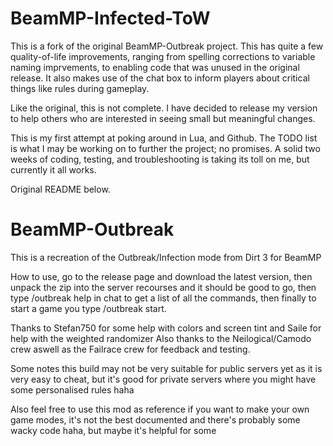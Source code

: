 # BeamMP-Infected-ToW

This is a fork of the original BeamMP-Outbreak project. This has quite a few quality-of-life improvements, ranging from spelling corrections to variable naming imprvements, to enabling code that was unused in the original release. It also makes use of the chat box to inform players about critical things like rules during gameplay.

Like the original, this is not complete. I have decided to release my version to help others who are interested in seeing small but meaningful changes.

This is my first attempt at poking around in Lua, and Github. The TODO list is what I may be working on to further the project; no promises. A solid two weeks of coding, testing, and troubleshooting is taking its toll on me, but currently it all works.

Original README below.

# BeamMP-Outbreak

This is a recreation of the Outbreak/Infection mode from Dirt 3 for BeamMP

How to use,
  go to the release page and download the latest version, then unpack the zip into the server recourses and it should be good to go,
  then type /outbreak help in chat to get a list of all the commands, then finally to start a game you type /outbreak start.

Thanks to Stefan750 for some help with colors and screen tint and Saile for help with the weighted randomizer
Also thanks to the Neilogical/Camodo crew aswell as the Failrace crew for feedback and testing.

Some notes
  this build may not be very suitable for public servers yet as it is very easy to cheat, but it's good for private servers where you might have some personalised rules haha

  Also feel free to use this mod as reference if you want to make your own game modes, it's not the best documented and there's probably some wacky code haha, but maybe it's helpful for some
